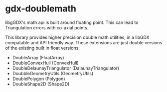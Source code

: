 # gdx-doublemath

libgGDX's math api is built around floating point. This can lead to Triangulation errors with co-axial points.

This library provides higher precision double math utilities, in a libGDX compatable and API friendly way.
These extensions are just double versions of the existing built in float versions:

* DoubleArray (FloatArray)
* DoubleConvexHull (ConvexHull)
* DoubleDelaunayTriangulator (DalaunayTriangulator)
* DoubbleGeometryUtils (GeometryUtils)
* DoublePolygon (Polygon)
* DoubleShape2D (Shape2D)
